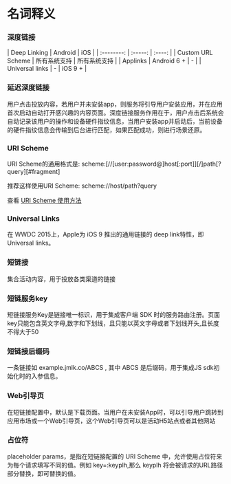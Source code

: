 # 名词释义

### 深度链接
| Deep Linking        | Android    |  iOS  |
    | :--------:   | :-----:   | :----: |
    | Custom URL Scheme        |   所有系统支持    |   所有系统支持    |
    | Applinks        | Android 6 +     |   -    |
    | Universal links        | -      |   iOS 9 +    |

### 延迟深度链接
用户点击投放内容，若用户并未安装app，则服务将引导用户安装应用，并在应用首次启动自动打开感兴趣的内容页面。深度链接服务作用在于，用户点击后系统会自动记录该用户的操作和设备硬件指纹信息，当用户安装app并启动后，当前设备的硬件指纹信息会传输到后台进行匹配，如果匹配成功，则进行场景还原。

### URI Scheme
URI Scheme的通用格式是: scheme:[//[user:password@]host[:port]][/]path[?query][#fragment]

推荐这样使用URI Scheme: scheme://host/path?query

查看 [URI Scheme 使用方法](../advanced/scenes/)


### Universal Links
在 WWDC 2015上，Apple为 iOS 9 推出的通用链接的 deep link特性，即Universal links。

### 短链接
集合活动内容，用于投放各类渠道的链接

### 短链服务key
短链接服务Key是链接唯一标识，用于集成客户端 SDK 时的服务路由注册。页面key只能包含英文字母,数字和下划线，且只能以英文字母或者下划线开头,且长度不得大于50

### 短链接后缀码
一条链接如 example.jmlk.co/ABCS , 其中 ABCS 是后缀码，用于集成JS sdk初始化时的入参信息。

### Web引导页
在短链接配置中，默认是下载页面。当用户在未安装App时，可以引导用户跳转到应用市场或一个Web引导页，这个Web引导页可以是活动H5站点或者其他网站

### 占位符
placeholder params，是指在短链接配置的 URI Scheme 中，允许使用占位符来为每个请求填写不同的值。例如 key=:keyplh,那么 keyplh 将会被请求的URL路径部分替换，即可替换的值。

